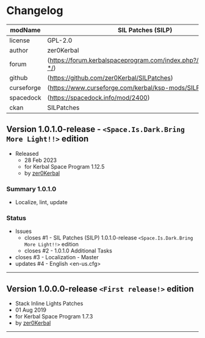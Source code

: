 # Changelog  
  
| modName    | SIL Patches (SILP)                                                |
| ---------- | ----------------------------------------------------------------- |
| license    | GPL-2.0                                                           |
| author     | zer0Kerbal                                                        |
| forum      | (https://forum.kerbalspaceprogram.com/index.php?/topic/193051-*/) |
| github     | (https://github.com/zer0Kerbal/SILPatches)                        |
| curseforge | (https://www.curseforge.com/kerbal/ksp-mods/SILPatches)           |
| spacedock  | (https://spacedock.info/mod/2400)                                 |
| ckan       | SILPatches                                                        |

## Version 1.0.1.0-release - `<Space.Is.Dark.Bring More Light!!>` edition

* Released
  * 28 Feb 2023
  * for Kerbal Space Program 1.12.5
  * by [zer0Kerbal](https://github.com/zer0Kerbal)

### Summary 1.0.1.0

* Localize, lint, update

### Status

* Issues
  * closes #1 - SIL Patches (SILP) 1.0.1.0-release `<Space.Is.Dark.Bring More Light!!>` edition
  * closes #2 - 1.0.1.0 Additional Tasks
* closes #3 - Localization - Master
* updates #4 - English <en-us.cfg>

---

## Version 1.0.0.0-release `<First release!>` edition

* Stack Inline Lights Patches
* 01 Aug 2019
* for Kerbal Space Program 1.7.3
* by [zer0Kerbal](https://github.com/zer0Kerbal)

---